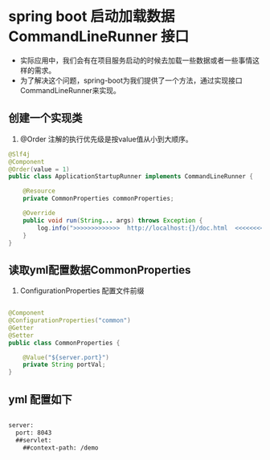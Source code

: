 # spring boot 启动加载数据 CommandLineRunner 接口
- 实际应用中，我们会有在项目服务启动的时候去加载一些数据或者一些事情这样的需求。
- 为了解决这个问题，spring-boot为我们提供了一个方法，通过实现接口 CommandLineRunner来实现。


## 创建一个实现类
1. @Order 注解的执行优先级是按value值从小到大顺序。


```java
@Slf4j
@Component
@Order(value = 1)
public class ApplicationStartupRunner implements CommandLineRunner {

    @Resource
    private CommonProperties commonProperties;

    @Override
    public void run(String... args) throws Exception {
        log.info(">>>>>>>>>>>>>  http://localhost:{}/doc.html  <<<<<<<<<<<<<", commonProperties.getPortVal());
    }
}

```

## 读取yml配置数据CommonProperties
1. ConfigurationProperties 配置文件前缀

```java

@Component
@ConfigurationProperties("common")
@Getter
@Setter
public class CommonProperties {

    @Value("${server.port}")
    private String portVal;
}

```


## yml 配置如下

```xml

server:
  port: 8043
  ##servlet:
    ##context-path: /demo

```

